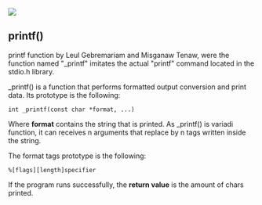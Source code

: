 ![](https://www.alxafrica.com/wp-content/uploads/2022/01/header-logo.png)

## printf()
printf function by Leul Gebremariam and Misganaw Tenaw, were the function named "_printf" imitates the actual "printf" command located in the stdio.h library.

_printf() is a function that performs formatted output conversion and print data. Its prototype is the following:

	int _printf(const char *format, ...)

Where **format** contains the string that is printed. As _printf() is variadi function, it can receives n arguments that replace by n tags written inside the string.

The format tags prototype is the following:
	
	%[flags][length]specifier

If the program runs successfully, the **return value** is the amount of chars printed.
